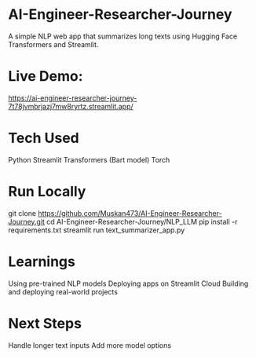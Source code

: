 # AI-Engineer-Researcher-Journey
A simple NLP web app that summarizes long texts using Hugging Face Transformers and Streamlit.

# Live Demo:
https://ai-engineer-researcher-journey-7t78jvmbrjazj7mw8ryrtz.streamlit.app/

# Tech Used
Python
 Streamlit
 Transformers (Bart model)
 Torch

# Run Locally

git clone https://github.com/Muskan473/AI-Engineer-Researcher-Journey.git
cd AI-Engineer-Researcher-Journey/NLP_LLM
pip install -r requirements.txt
streamlit run text_summarizer_app.py

# Learnings
Using pre-trained NLP models
Deploying apps on Streamlit Cloud
Building and deploying real-world projects

# Next Steps
Handle longer text inputs
Add more model options

